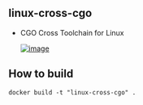 linux-cross-cgo
------

* CGO Cross Toolchain for Linux

  [![image][Linux310_GCC4_CGO]](https://hub.docker.com/r/valord577/linux-cross-cgo/tags)  

How to build 
------

```shell
docker build -t "linux-cross-cgo" .
```


[Linux310_GCC4_CGO]: https://img.shields.io/badge/Image%20Version-Linux310%20%26%20GCC4%20%26%20CGO-blue
